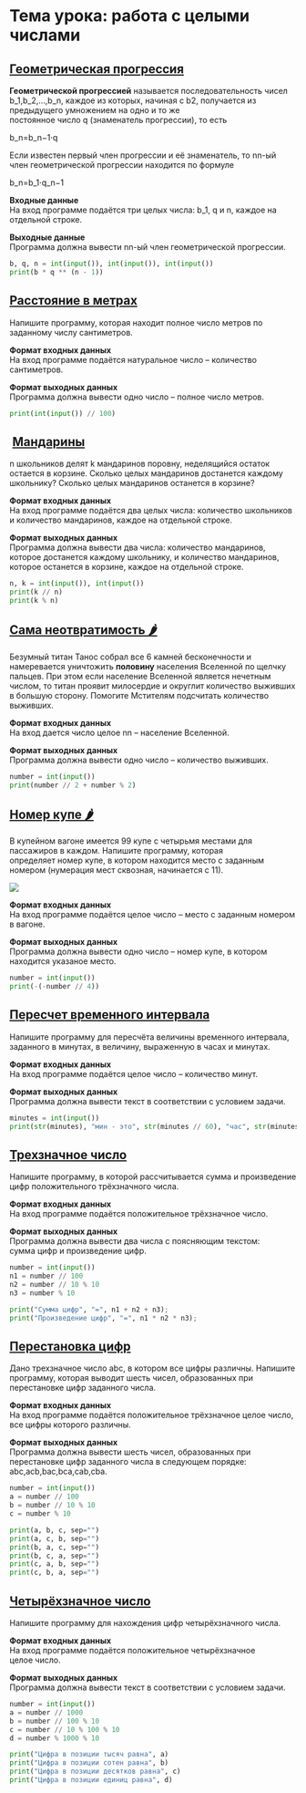 # Тема урока: работа с целыми числами
## [Геометрическая прогрессия](https://stepik.org/lesson/284816/step/6?unit=266160)
**Геометрической прогрессией** называется последовательность чисел b_1,b_2,…,b_n, каждое из которых, начиная с b2, получается из предыдущего умножением на одно и то же постоянное число q (знаменатель прогрессии), то есть

b_n=b_n−1⋅q

Если известен первый член прогрессии и её знаменатель, то nn-ый член геометрической прогрессии находится по формуле

b_n=b_1⋅q_n−1

**Входные данные**  
На вход программе подаётся три целых числа: b_1, q и n, каждое на отдельной строке.

**Выходные данные**  
Программа должна вывести nn-ый член геометрической прогрессии.

```python
b, q, n = int(input()), int(input()), int(input())
print(b * q ** (n - 1))
```

## [Расстояние в метрах](https://stepik.org/lesson/284816/step/7?unit=266160)
Напишите программу, которая находит полное число метров по заданному числу сантиметров.

**Формат входных данных**  
На вход программе подаётся натуральное число – количество сантиметров.

**Формат выходных данных**  
Программа должна вывести одно число – полное число метров.

```python
print(int(input()) // 100)
```

##  [Мандарины](https://stepik.org/lesson/284816/step/8?unit=266160)

n школьников делят k мандаринов поровну, неделящийся остаток остается в корзине. Сколько целых мандаринов достанется каждому школьнику? Сколько целых мандаринов останется в корзине?

**Формат входных данных**  
На вход программе подаётся два целых числа: количество школьников и количество мандаринов, каждое на отдельной строке.

**Формат выходных данных**  
Программа должна вывести два числа: количество мандаринов, которое достанется каждому школьнику, и количество мандаринов, которое останется в корзине, каждое на отдельной строке.

```python
n, k = int(input()), int(input())
print(k // n)
print(k % n)
```

## [Сама неотвратимость 🌶️](https://stepik.org/lesson/284816/step/9?unit=266160)
Безумный титан Танос собрал все 6 камней бесконечности и намеревается уничтожить **половину** населения Вселенной по щелчку пальцев. При этом если население Вселенной является нечетным числом, то титан проявит милосердие и округлит количество выживших в большую сторону. Помогите Мстителям подсчитать количество выживших.

**Формат входных данных**  
На вход дается число целое nn – население Вселенной.

**Формат выходных данных**  
Программа должна вывести одно число – количество выживших.

```python
number = int(input())
print(number // 2 + number % 2)
```

## [Номер купе 🌶️](https://stepik.org/lesson/284816/step/10?unit=266160)
В купейном вагоне имеется 99 купе с четырьмя местами для пассажиров в каждом. Напишите программу, которая определяет номер купе, в котором находится место с заданным номером (нумерация мест сквозная, начинается с 11).

![](https://ucarecdn.com/759a79a5-79d0-489a-8d2c-cc337483d2af/)

**Формат входных данных**  
На вход программе подаётся целое число – место с заданным номером в вагоне.

**Формат выходных данных**  
Программа должна вывести одно число – номер купе, в котором находится указаное место.
```python
number = int(input())
print(-(-number // 4))
```

## [Пересчет временного интервала](https://stepik.org/lesson/284816/step/11?unit=266160)
Напишите программу для пересчёта величины временного интервала, заданного в минутах, в величину, выраженную в часах и минутах.

**Формат входных данных**  
На вход программе подаётся целое число – количество минут.

**Формат выходных данных**  
Программа должна вывести текст в соответствии с условием задачи.

```python
minutes = int(input())
print(str(minutes), "мин - это", str(minutes // 60), "час", str(minutes % 60), "минут.")
```

## [Трехзначное число](https://stepik.org/lesson/284816/step/13?unit=266160)
Напишите программу, в которой рассчитывается сумма и произведение цифр положительного трёхзначного числа.

**Формат входных данных**  
На вход программе подаётся положительное трёхзначное число.

**Формат выходных данных**  
Программа должна вывести два числа с поясняющим текстом: сумма цифр и произведение цифр.

```python
number = int(input())
n1 = number // 100
n2 = number // 10 % 10
n3 = number % 10

print("Сумма цифр", "=", n1 + n2 + n3);
print("Произведение цифр", "=", n1 * n2 * n3);
```

## [Перестановка цифр](https://stepik.org/lesson/284816/step/14?unit=266160)
Дано трехзначное число abc, в котором все цифры различны. Напишите программу, которая выводит шесть чисел, образованных при перестановке цифр заданного числа.

**Формат входных данных**  
На вход программе подаётся положительное трёхзначное целое число, все цифры которого различны.

**Формат выходных данных**  
Программа должна вывести шесть чисел, образованных при перестановке цифр заданного числа в следующем порядке: abc,acb,bac,bca,cab,cba.

```python
number = int(input())
a = number // 100
b = number // 10 % 10
c = number % 10

print(a, b, c, sep="")
print(a, c, b, sep="")
print(b, a, c, sep="")
print(b, c, a, sep="")
print(c, a, b, sep="")
print(c, b, a, sep="")
```

## [Четырёхзначное число](https://stepik.org/lesson/284816/step/15?unit=266160)
Напишите программу для нахождения цифр четырёхзначного числа.

**Формат входных данных**  
На вход программе подаётся положительное четырёхзначное целое число.

**Формат выходных данных**  
Программа должна вывести текст в соответствии с условием задачи.

```python
number = int(input())
a = number // 1000
b = number // 100 % 10
c = number // 10 % 100 % 10
d = number % 1000 % 10

print("Цифра в позиции тысяч равна", a)
print("Цифра в позиции сотен равна", b)
print("Цифра в позиции десятков равна", c)
print("Цифра в позиции единиц равна", d)
```